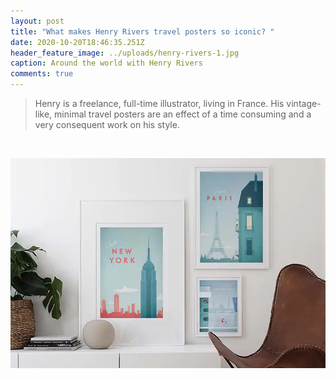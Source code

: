 ```yaml
---
layout: post
title: "What makes Henry Rivers travel posters so iconic? "
date: 2020-10-20T18:46:35.251Z
header_feature_image: ../uploads/henry-rivers-1.jpg
caption: Around the world with Henry Rivers
comments: true
---
```

> Henry is a freelance, full-time illustrator, living in France. His vintage-like, minimal travel posters are an effect of a time consuming and a very consequent work on his style. 

![]()

![](../uploads/henry_rivers_750px.webp)